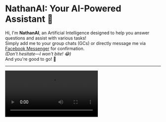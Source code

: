 # NathanAI: Your AI-Powered Assistant 🤖

Hi, I'm **NathanAI**, an Artificial Intelligence designed to help you answer questions and assist with various tasks!  
Simply add me to your group chats (GCs) or directly message me via [Facebook Messenger](https://www.facebook.com/nathaniel.inocando) for confirmation.  
*(Don't hesitate—I won't bite! 😂)*  
And you're good to go! 🙂

---

<video src="https://github.com/criticslikerain/Nathan-AI/issues/1#issue-2781774659"> 

---

## **Commands** 📜
### **Personal Interaction**
- **Format**: `_nat your text here`  
  Talk to NathanAI directly, just like chatting with a friend!  

### **Ask a Question**
- **Format**: `_ai your question here`  
  Ask NathanAI any question or perform a task with:  
  `_ai task you want to perform with`

### **Help Information**
- **Format**: `_help`  
  Displays all available commands and usage instructions.

---

## **About NathanAI** 📖
NathanAI is an advanced AI-powered assistant designed to provide you with:  
- Quick and accurate information.  
- Help with research, scheduling, and setting reminders.  
- Personalized and efficient task assistance.  

### **Features**
- **Free to Use**: No hidden charges!  
- **Accessible**: Works even with free data access.  
- **User-Friendly**: Intuitive and simple commands.  
- **Two Modes**:  
  - **Personal**: Chat casually.  
  - **Informative**: Focus on data and tasks.

---

## **Capabilities** 🛠️
- Reliable information and fast responses.  
- Advanced calculations and computations.  
- Real-time updates and notifications.  
- Ready-to-use code examples for programming languages.  
- Debugging and troubleshooting code-related issues.  
- Personalized, tailored assistance.

---

## **Known Limitations** ⚠️
- Occasionally provides inaccurate information.  
- May produce biased or inappropriate recommendations.  
- Has difficulty remembering previous conversations.  
- The **Personal** mode may contain swearing or offensive language.

---

## **Why NathanAI?** 🌟
Created to provide simple information to people, especially those with limited access to the internet or data.  

---

## **Contacts** 📞
- **Email**: [humsilkysweet@gmail.com](mailto:humsilkysweet@gmail.com)  
- **Facebook**: [Nathaniel Inocando](https://www.facebook.com/nathaniel.inocando)  
- **Phone**: +63 969 044 6511  

---

### **Advantages of NathanAI**
- Free to use.  
- Accessible with free data.  
- Reliable and efficient.  
- Available 24/7.  

Let NathanAI simplify your life—ask me anything! 😄  
#NathanAI
